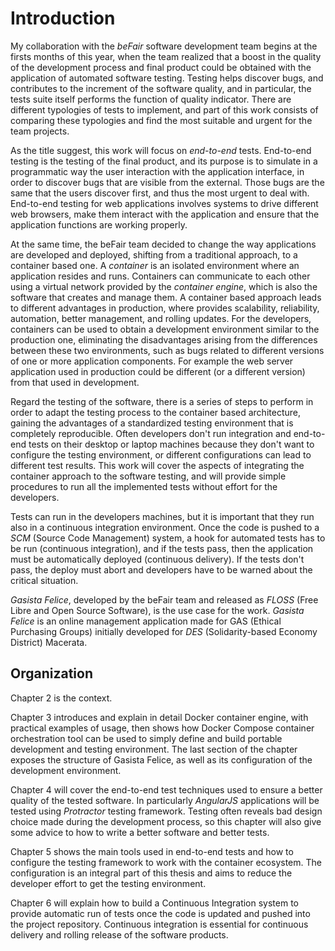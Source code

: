 # Introduction 

My collaboration with the *beFair* software development team begins at the
firsts months of this year, when the team realized that a boost in the quality
of the development process and final product could be obtained with the
application of automated software testing. Testing helps discover bugs, and
contributes to the increment of the software quality, and in particular, the
tests suite itself performs the function of quality indicator. There are
different typologies of tests to implement, and part of this work consists of
comparing these typologies and find the most suitable and urgent for the team
projects.

As the title suggest, this work will focus on *end-to-end* tests. End-to-end
testing is the testing of the final product, and its purpose is to simulate in a
programmatic way the user interaction with the application interface, in order
to discover bugs that are visible from the external. Those bugs are the same
that the users discover first, and thus the most urgent to deal with. End-to-end
testing for web applications involves systems to drive different web browsers,
make them interact with the application and ensure that the application
functions are working properly.

At the same time, the beFair team decided to change the way applications are
developed and deployed, shifting from a traditional approach, to a container
based one. A *container* is an isolated environment where an application resides
and runs. Containers can communicate to each other using a virtual network
provided by the *container engine*, which is also the software that creates and
manage them. A container based approach leads to different advantages in
production, where provides scalability, reliability, automation, better
management, and rolling updates. For the developers, containers can be used to
obtain a development environment similar to the production one, eliminating the
disadvantages arising from the differences between these two environments, such
as bugs related to different versions of one or more application components. For
example the web server application used in production could be different (or a
different version) from that used in development.

Regard the testing of the software, there is a series of steps to perform in
order to adapt the testing process to the container based architecture, gaining
the advantages of a standardized testing environment that is completely
reproducible. Often developers don't run integration and end-to-end tests on
their desktop or laptop machines because they don't want to configure the
testing environment, or different configurations can lead to different test
results. This work will cover the aspects of integrating the container approach
to the software testing, and will provide simple procedures to run all the
implemented tests without effort for the developers.

Tests can run in the developers machines, but it is important that they run also
in a continuous integration environment. Once the code is pushed to a *SCM*
(Source Code Management) system, a hook for automated tests has to be run
(continuous integration), and if the tests pass, then the application must be
automatically deployed (continuous delivery). If the tests don't pass, the
deploy must abort and developers have to be warned about the critical situation.

*Gasista Felice*, developed by the beFair team and released as *FLOSS* (Free
Libre and Open Source Software), is the use case for the work.  *Gasista Felice*
is an online management application made for GAS (Ethical Purchasing Groups)
initially developed for *DES* (Solidarity-based Economy District) Macerata.

## Organization

Chapter 2 is the context.

Chapter 3 introduces and explain in detail Docker container engine, with
practical examples of usage, then shows how Docker Compose container
orchestration tool can be used to simply define and build portable development
and testing environment. The last section of the chapter exposes the structure
of Gasista Felice, as well as its configuration of the development environment.

Chapter 4 will cover the end-to-end test techniques used to ensure a better
quality of the tested software. In particularly *AngularJS* applications will be
tested using *Protractor* testing framework. Testing often reveals bad design
choice made during the development process, so this chapter will also give some
advice to how to write a better software and better tests.

Chapter 5 shows the main tools used in end-to-end tests and how to configure the
testing framework to work with the container ecosystem. The configuration is an
integral part of this thesis and aims to reduce the developer effort to get the
testing environment.

Chapter 6 will explain how to build a Continuous Integration system to provide
automatic run of tests once the code is updated and pushed into the project
repository. Continuous integration is essential for continuous delivery and
rolling release of the software products.
